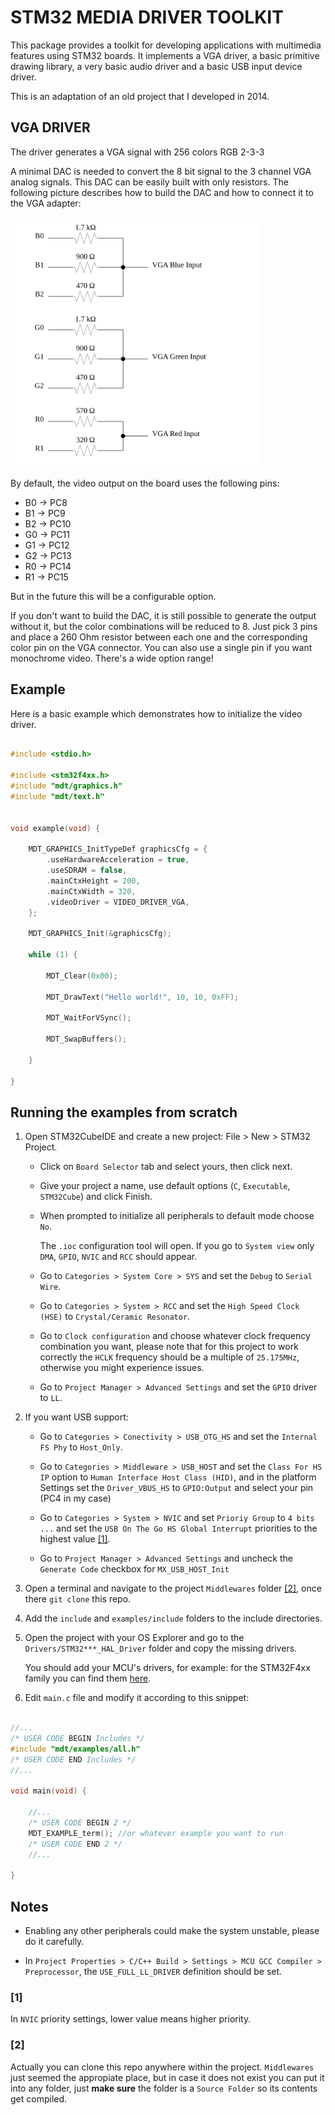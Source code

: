 # STM32 MEDIA DRIVER TOOLKIT

This package provides a toolkit for developing applications with multimedia features using STM32 boards.
It implements a VGA driver, a basic primitive drawing library, a very basic audio driver and a basic USB input device driver.

This is an adaptation of an old project that I developed in 2014.

## VGA DRIVER

The driver generates a VGA signal with 256 colors RGB 2-3-3

A minimal DAC is needed to convert the 8 bit signal to the 3 channel VGA analog signals. This DAC can be easily built with only resistors.
The following picture describes how to build the DAC and how to connect it to the VGA adapter:

<img alt="DAC circuit schematics" src="./docs/dac-schematics.svg" width="400" style=" border-radius: 5px">

By default, the video output on the board uses the following pins:

- B0 -> PC8
- B1 -> PC9
- B2 -> PC10
- G0 -> PC11
- G1 -> PC12
- G2 -> PC13
- R0 -> PC14
- R1 -> PC15

But in the future this will be a configurable option.

If you don't want to build the DAC, it is still possible to generate the output without it, but the color combinations will be reduced to 8. Just pick 3 pins and place a 260 Ohm resistor between each one and the corresponding color pin on the VGA connector. You can also use a single pin if you want monochrome video. There's a wide option range!

## Example

Here is a basic example which demonstrates how to initialize the video driver.

```c

#include <stdio.h>

#include <stm32f4xx.h>
#include "mdt/graphics.h"
#include "mdt/text.h"


void example(void) {

    MDT_GRAPHICS_InitTypeDef graphicsCfg = {
        .useHardwareAcceleration = true,
        .useSDRAM = false,
        .mainCtxHeight = 200,
        .mainCtxWidth = 320,
        .videoDriver = VIDEO_DRIVER_VGA,
    };

    MDT_GRAPHICS_Init(&graphicsCfg);

    while (1) {

        MDT_Clear(0x00);
        
        MDT_DrawText("Hello world!", 10, 10, 0xFF);
        
        MDT_WaitForVSync();
        
        MDT_SwapBuffers();

    }

}

```

## Running the examples from scratch

1. Open STM32CubeIDE and create a new project: File > New > STM32 Project.

    - Click on `Board Selector` tab and select yours, then click next.

    - Give your project a name, use default options (`C`, `Executable`, `STM32Cube`) and click Finish.

    - When prompted to initialize all peripherals to default mode choose `No`.

      The `.ioc` configuration tool will open. If you go to `System view` only `DMA`, `GPIO`, `NVIC` and `RCC` should appear.

    - Go to `Categories > System Core > SYS` and set the `Debug` to `Serial Wire`.

    - Go to `Categories > System > RCC` and set the `High Speed Clock (HSE)` to `Crystal/Ceramic Resonator`.

    - Go to `Clock configuration` and choose whatever clock frequency combination you want, please note that for this project to work correctly the `HCLK` frequency should be a multiple of `25.175MHz`, otherwise you might experience issues.

    - Go to `Project Manager > Advanced Settings` and set the `GPIO` driver to `LL`.

1. If you want USB support:
  
    - Go to `Categories > Conectivity > USB_OTG_HS` and set the `Internal FS Phy` to `Host_Only`.

    - Go to `Categories > Middleware > USB_HOST` and set the `Class For HS IP` option to `Human Interface Host Class (HID)`, and in the platform Settings set the `Driver_VBUS_HS` to `GPIO:Output` and select your pin (PC4 in my case)

    - Go to `Categories > System > NVIC` and set `Prioriy Group` to `4 bits ...` and set the `USB On The Go HS Global Interrupt` priorities to the highest value [[1]](#1).

    - Go to `Project Manager > Advanced Settings` and uncheck the `Generate Code` checkbox for `MX_USB_HOST_Init`

1. Open a terminal and navigate to the project `Middlewares` folder [[2]](#2), once there `git clone` this repo.

1. Add the `include` and `examples/include` folders to the include directories.

1. Open the project with your OS Explorer and go to the `Drivers/STM32***_HAL_Driver` folder and copy the missing drivers.

    You should add your MCU's drivers, for example: for the STM32F4xx family you can find them [here](https://github.com/STMicroelectronics/stm32f4xx_hal_driver).

1. Edit `main.c` file and modify it according to this snippet:

```c

//...
/* USER CODE BEGIN Includes */
#include "mdt/examples/all.h"
/* USER CODE END Includes */
//...

void main(void) {

    //...
    /* USER CODE BEGIN 2 */
    MDT_EXAMPLE_term(); //or whatever example you want to run
    /* USER CODE END 2 */
    //...
    
}

```

## Notes

- Enabling any other peripherals could make the system unstable, please do it carefully.

- In `Project Properties > C/C++ Build > Settings > MCU GCC Compiler > Preprocessor`, the `USE_FULL_LL_DRIVER` definition should be set.

### [1]

In `NVIC` priority settings, lower value means higher priority.

### [2]

Actually you can clone this repo anywhere within the project. `Middlewares` just seemed the appropiate place, but in case it does not exist you can put it into any folder, just **make sure** the folder is a `Source Folder` so its contents get compiled.
